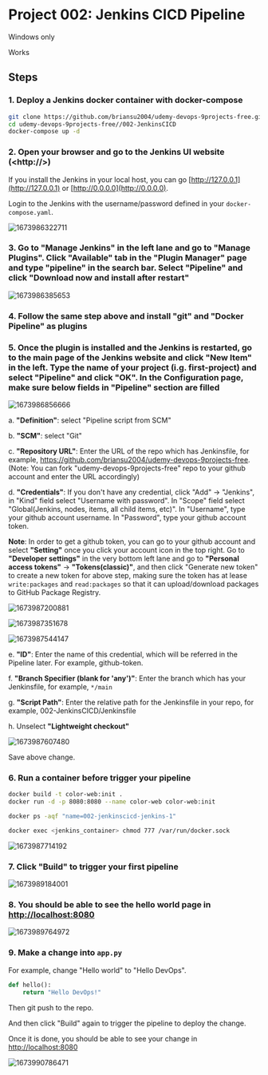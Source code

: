 
# Project 002: Jenkins CICD Pipeline

Windows only

Works

## Steps

### 1. Deploy a Jenkins docker container with **docker-compose**

```bash
git clone https://github.com/briansu2004/udemy-devops-9projects-free.git
cd udemy-devops-9projects-free//002-JenkinsCICD
docker-compose up -d
```

### 2. Open your **browser** and go to the Jenkins UI website (<http://<JenkinsHostIP>>)

If you install the Jenkins in your local host, you can go [http://127.0.0.1](http://127.0.0.1) or [http://0.0.0.0](http://0.0.0.0).

Login to the Jenkins with the username/password defined in your `docker-compose.yaml`.

![1673986322711](image/01_Y_WindowsOnly/1673986322711.png)

### 3. Go to **"Manage Jenkins"** in the left lane and go to **"Manage Plugins"**. Click **"Available"** tab in the **"Plugin Manager"** page and type **"pipeline"** in the search bar. Select **"Pipeline"** and click **"Download now and install after restart"**

![1673986385653](image/01_Y_WindowsOnly/1673986385653.png)

### 4. Follow the same step above and install **"git"** and **"Docker Pipeline"** as plugins

### 5. Once the plugin is installed and the Jenkins is restarted, go to the main page of the Jenkins website and click **"New Item"** in the left. Type the name of your project (i.g. first-project) and select **"Pipeline"** and click **"OK"**. In the Configuration page, make sure below fields in **"Pipeline"** section are filled

![1673986856666](image/01_Y_WindowsOnly/1673986856666.png)

a. **"Definition"**: select "Pipeline script from SCM"

b. **"SCM"**: select "Git"

c. **"Repository URL"**: Enter the URL of the repo which has Jenkinsfile, for example, <https://github.com/briansu2004/udemy-devops-9projects-free>. (Note: You can fork "udemy-devops-9projects-free" repo to your github account and enter the URL accordingly)

d. **"Credentials"**: If you don't have any credential, click "Add" -> "Jenkins", in "Kind" field select "Username with password". In "Scope" field select "Global(Jenkins, nodes, items, all child items, etc)". In "Username", type your github account username. In "Password", type your github account token.

**Note**: In order to get a github token, you can go to your github account and select **"Setting"** once you click your account icon in the top right. Go to **"Developer settings"** in the very bottom left lane and go to **"Personal access tokens"** -> **"Tokens(classic)"**, and then click "Generate new token" to create a new token for above step, making sure the token has at lease `write:packages` and `read:packages` so that it can upload/download packages to GitHub Package Registry.

![1673987200881](image/01_Y_WindowsOnly/1673987200881.png)

![1673987351678](image/01_Y_WindowsOnly/1673987351678.png)

![1673987544147](image/01_Y_WindowsOnly/1673987544147.png)

e. **"ID"**: Enter the name of this credential, which will be referred in the Pipeline later. For example, github-token.

f. **"Branch Specifier (blank for 'any')"**: Enter the branch which has your Jenkinsfile, for example, `*/main`

g. **"Script Path"**: Enter the relative path for the Jenkinsfile in your repo, for example, 002-JenkinsCICD/Jenkinsfile

h. Unselect **"Lightweight checkout"**

![1673987607480](image/01_Y_WindowsOnly/1673987607480.png)

Save above change.

### 6. Run a container **before** trigger your pipeline

```bash
docker build -t color-web:init .
docker run -d -p 8080:8080 --name color-web color-web:init
```

```bash
docker ps -aqf "name=002-jenkinscicd-jenkins-1"

docker exec <jenkins_container> chmod 777 /var/run/docker.sock
```

![1673987714192](image/01_Y_WindowsOnly/1673987714192.png)

### 7. Click **"Build"** to trigger your first pipeline

![1673989184001](image/01_Y_WindowsOnly/1673989184001.png)

### 8. You should be able to see the hello world page in [http://localhost:8080](http://localhost:8080)

![1673989764972](image/01_Y_WindowsOnly/1673989764972.png)

### 9. Make a change into `app.py`

For example, change "Hello world" to "Hello DevOps".

```python
def hello():
    return "Hello DevOps!"
```

Then git push to the repo.

And then click "Build" again to trigger the pipeline to deploy the change.

 Once it is done, you should be able to see your change in [http://localhost:8080](http://localhost:8080)

![1673990786471](image/01_Y_WindowsOnly/1673990786471.png)
